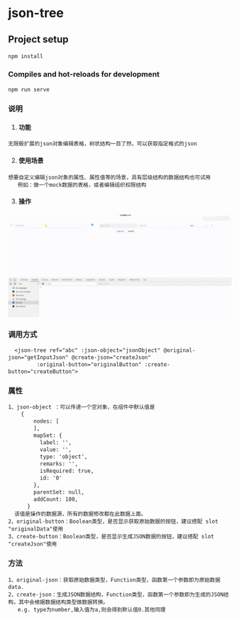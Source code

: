 # json-tree

## Project setup
```
npm install
```

### Compiles and hot-reloads for development
```
npm run serve
```



###  说明
1. #### 功能
```
无限极扩展的json对象编辑表格，树状结构一目了然，可以获取指定格式的json
```
2. #### 使用场景 
 ```
想要自定义编辑json对象的属性、属性值等的场景，具有层级结构的数据结构也可试用
    例如：做一个mock数据的表格，或者编辑组织权限结构
```
3. #### 操作
![image](https://github.com/ThingsChange/JsonTree/blob/master/src/assets/20181112_154556.gif)
###  调用方式
      <json-tree ref="abc" :json-object="jsonObject" @original-json="getInputJson" @create-json="createJson"
             :original-button="originalButton" :create-button="createButton">
             
### 属性


```
1、json-object ：可以传递一个空对象，在组件中默认值是
    {
        nodes: [
        ],
        mapSet: {
          label: '',
          value: '',
          type: 'object',
          remarks: '',
          isRequired: true,
          id: '0'
        },
        parentSet: null,
        addCount: 100,
      }
  该值是操作的数据源，所有的数据修改都在此数据上面。
2、original-button：Boolean类型，是否显示获取原始数据的按钮，建议搭配 slot "originalData"使用
3、create-button：Boolean类型，是否显示生成JSON数据的按钮，建议搭配 slot "createJson"使用

```

### 方法


```
1、original-json：获取原始数据类型，Function类型，函数第一个参数即为原始数据data.
2、create-json：生成JSON数据结构，Function类型，函数第一个参数即为生成的JSON结构，其中会根据数据结构类型做数据转换。
   e.g. type为number,输入值为a,则会得到默认值0.其他同理


```
